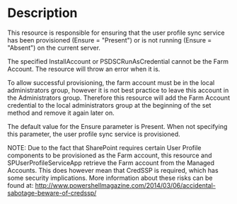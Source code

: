 # Description

This resource is responsible for ensuring that the user profile sync service
has been provisioned (Ensure = "Present") or is not running (Ensure =
"Absent") on the current server.

The specified InstallAccount or PSDSCRunAsCredential cannot be the Farm Account.
The resource will throw an error when it is.

To allow successful provisioning, the farm account must be in the local
administrators group, however it is not best practice to leave this account in
the Administrators group. Therefore this resource will add the Farm Account
credential to the local administrators group at the beginning of the set method
and remove it again later on.

The default value for the Ensure parameter is Present. When not specifying this
parameter, the user profile sync service is provisioned.

NOTE:
Due to the fact that SharePoint requires certain User Profile components to be
provisioned as the Farm account, this resource and SPUserProfileServiceApp
retrieve the Farm account from the Managed Accounts.
This does however mean that CredSSP is required, which has some security
implications. More information about these risks can be found at:
http://www.powershellmagazine.com/2014/03/06/accidental-sabotage-beware-of-credssp/
